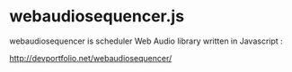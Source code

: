 webaudiosequencer.js
====================

webaudiosequencer is scheduler Web Audio library written in Javascript :

http://devportfolio.net/webaudiosequencer/
